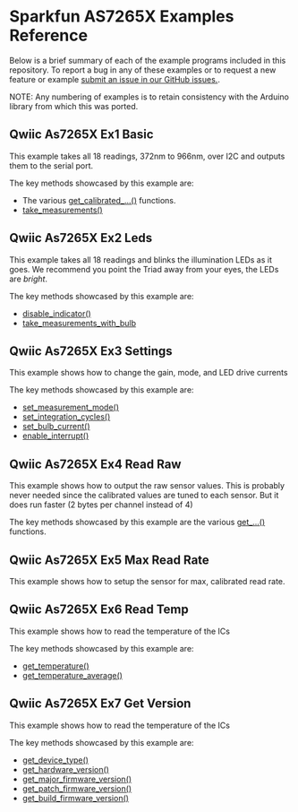# Sparkfun AS7265X Examples Reference
Below is a brief summary of each of the example programs included in this repository. To report a bug in any of these examples or to request a new feature or example [submit an issue in our GitHub issues.](https://github.com/sparkfun/qwiic_as7265x_py/issues). 

NOTE: Any numbering of examples is to retain consistency with the Arduino library from which this was ported. 

## Qwiic As7265X Ex1 Basic
This example takes all 18 readings, 372nm to 966nm, over I2C and outputs
 them to the serial port.

The key methods showcased by this example are:
- The various [get_calibrated_...()](https://docs.sparkfun.com/qwiic_as7265x_py/classqwiic__as7265x_1_1_qwiic_a_s7265x.html#a80237f737d31b0824648a04128341aa0) functions.
- [take_measurements()](https://docs.sparkfun.com/qwiic_as7265x_py/classqwiic__as7265x_1_1_qwiic_a_s7265x.html#af762a3c82fa72a9e76a3ca5927c18395)

## Qwiic As7265X Ex2 Leds
This example takes all 18 readings and blinks the illumination LEDs 
 as it goes. We recommend you point the Triad away from your eyes, the LEDs are *bright*.

The key methods showcased by this example are:
- [disable_indicator()](https://docs.sparkfun.com/qwiic_as7265x_py/classqwiic__as7265x_1_1_qwiic_a_s7265x.html#afc403ccd22fb54156197c3c293a07a36)
- [take_measurements_with_bulb](https://docs.sparkfun.com/qwiic_as7265x_py/classqwiic__as7265x_1_1_qwiic_a_s7265x.html#a9ee5e8f30d9144185a6f6bf1a8144081)

## Qwiic As7265X Ex3 Settings
This example shows how to change the gain, mode, and LED drive currents

The key methods showcased by this example are:
- [set_measurement_mode()](https://docs.sparkfun.com/qwiic_as7265x_py/classqwiic__as7265x_1_1_qwiic_a_s7265x.html#af04db0797009e6ade5157c1d20745348)
- [set_integration_cycles()](https://docs.sparkfun.com/qwiic_as7265x_py/classqwiic__as7265x_1_1_qwiic_a_s7265x.html#a383163d75d5e0fbf113dd8cd4a555343)
- [set_bulb_current()](https://docs.sparkfun.com/qwiic_as7265x_py/classqwiic__as7265x_1_1_qwiic_a_s7265x.html#a72211e8d0ee86a8199c2ada8b9f44985)
- [enable_interrupt()](https://docs.sparkfun.com/qwiic_as7265x_py/classqwiic__as7265x_1_1_qwiic_a_s7265x.html#ae94cdcd0a16ed75d68519421555d405f)

## Qwiic As7265X Ex4 Read Raw
This example shows how to output the raw sensor values. This is probably never needed since the 
 calibrated values are tuned to each sensor. But it does run faster (2 bytes per channel instead of 4)

The key methods showcased by this example are the various [get_...()](https://docs.sparkfun.com/qwiic_as7265x_py/classqwiic__as7265x_1_1_qwiic_a_s7265x.html#ab946163156543becb97b92ab3318eb45) functions.

## Qwiic As7265X Ex5 Max Read Rate
This example shows how to setup the sensor for max, calibrated read rate.

## Qwiic As7265X Ex6 Read Temp
This example shows how to read the temperature of the ICs

The key methods showcased by this example are:
- [get_temperature()](https://docs.sparkfun.com/qwiic_as7265x_py/classqwiic__as7265x_1_1_qwiic_a_s7265x.html#a7cb6f3bd95580320f921dbdb89018dde)
- [get_temperature_average()](https://docs.sparkfun.com/qwiic_as7265x_py/classqwiic__as7265x_1_1_qwiic_a_s7265x.html#aa29dee5ba70f93617cb53da1b44ac3ad)

## Qwiic As7265X Ex7 Get Version
This example shows how to read the temperature of the ICs

The key methods showcased by this example are:
- [get_device_type()](https://docs.sparkfun.com/qwiic_as7265x_py/classqwiic__as7265x_1_1_qwiic_a_s7265x.html#a81810e5c709f2878b651386cc977ee7f)
- [get_hardware_version()](https://docs.sparkfun.com/qwiic_as7265x_py/classqwiic__as7265x_1_1_qwiic_a_s7265x.html#a0ff501a7189e0c2c274373b5054eef86)
- [get_major_firmware_version()](https://docs.sparkfun.com/qwiic_as7265x_py/classqwiic__as7265x_1_1_qwiic_a_s7265x.html#a4a3978e5d2885619251e45b326be1385)
- [get_patch_firmware_version()](https://docs.sparkfun.com/qwiic_as7265x_py/classqwiic__as7265x_1_1_qwiic_a_s7265x.html#a0f189aa5b53483fa32426c1ed6ad5ba3)
- [get_build_firmware_version()](https://docs.sparkfun.com/qwiic_as7265x_py/classqwiic__as7265x_1_1_qwiic_a_s7265x.html#a2c751397d744ebafef93ce8b6d119c25)


